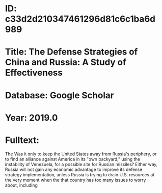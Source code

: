 # ID: c33d2d210347461296d81c6c1ba6d989
# Title: The Defense Strategies of China and Russia: A Study of Effectiveness
# Database: Google Scholar
# Year: 2019.0
# Fulltext:
The Was it only to keep the United States away from Russia's periphery, or to find an alliance against America in its "own backyard," using the instability of Venezuela, for a possible site for Russian missiles?
Either way, Russia will not gain any economic advantage to improve its defense strategy implementation, unless Russia is trying to drain U.S. resources at the very moment when the that country has too many issues to worry about, including